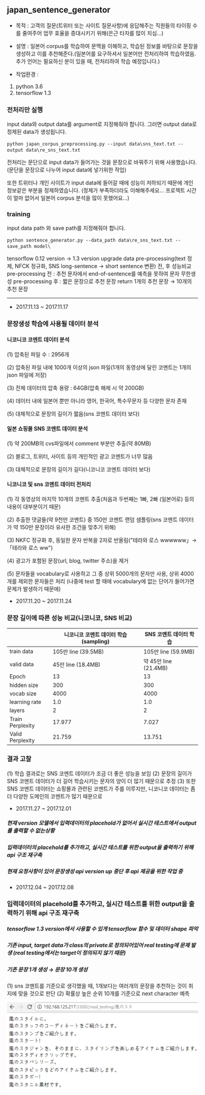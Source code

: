 ## japan_sentence_generator

- 목적 : 고객의 질문(트위터 또는 사이트 질문사항)에 응답해주는 직원들의 타이핑 수를 줄여주어 업무 효율을 증대시키기 위해(은근 타자를 많이 치심...)

- 설명 : 일본어 corpus를 학습하여 문맥을 이해하고, 학습된 정보를 바탕으로 문장을 생성하고 이를 추천해준다.(일본어를 요구하셔서 일본어만 전처리하여 학습하였음. 추가 언어는 필요하신 분이 있을 때, 전처리하여 학습 예정입니다.)

- 작업환경 : 
1. python 3.6
2. tensorflow 1.3

### 전처리만 실행
input data와 output data를 argument로 지정해줘야 합니다.
그러면 output data로 정제된 data가 생성됩니다.

```
python japan_corpus_preprocessing.py --input data\sns_text.txt --output data\re_sns_text.txt
```

전처리는 문단으로 input data가 들어가는 것을 문장으로 바꿔주기 위해 사용했습니다.
(문단을 문장으로 나누어 input data에 넣기위한 작업)

또한 트위터나 개인 사이트가 input data에 들어갈 때에 성능이 저하되기 때문에 개인정보같은 부분을 정제하였습니다.
(정제가 부족하더라도 이해해주세요... 프로젝트 시간이 얼마 없어서 일본어 corpus 분석을 많이 못했어요...)

### training
input data path 와 save path를 지정해줘야 합니다.

```
python sentence_generator.py --data_path data\re_sns_text.txt --save_path model\
```



tensorflow 0.12 version → 1.3 version upgrade
data pre-processing(text 정제, NFCK 정규화, SNS long-sentence → short sentence 변환) 전, 후 성능비교
pre-processing 전 : 추천 문자에서 end-of-sentence를 예측을 못하여 문자 무한생성
pre-processing 후 : 짧은 문장으로 추천 문장 return
1개의 추천 문장 → 10개의 추천 문장


-----------------------------------------------------------------------------------------------------------------------------

- 2017.11.13 ~ 2017.11.17
### 문장생성 학습에 사용될 데이터 분석
#### 니코니코 코멘트 데이터 분석 
(1) 압축된 파일 수 : 2956개

(2) 압축된 파일 내에 1000개 이상의 json 파일(1개의 동영상에 달린 코멘트는 1개의 json 파일에 저장)

(3) 전체 데이터의 압축 용량 : 64GB(압축 해제 시 약 200GB)

(4) 데이터 내에 일본어 뿐만 아니라 영어, 한국어, 특수무문자 등 다양한 문자 존재

(5) 대체적으로 문장의 길이가 짧음(sns 코멘트 데이터 보다)

#### 일본 쇼핑몰 SNS 코멘트 데이터 분석
(1) 약 200MB의 cvs파일에서 comment 부분만 추출(약 80MB)

(2) 블로그, 트위터, 사이트 등의 개인적인 광고 코멘트가 너무 많음

(3) 대체적으로 문장의 길이가 길다(니코니코 코멘트 데이터 보다)  

#### 니코니코 및 sns 코멘트 데이터 전처리
(1) 각 동영상의 마지막 10개의 코멘트 추출(처음과 두번째는 1빠, 2빠 (일본어로) 등의 내용이 대부분이기 때문)

(2) 추출한 댓글들(약 9천만 코멘트) 중 150만 코멘트 랜덤 샘플링(sns 코멘트 데이터가 약 150만 문장이라 유사한 조건을 맞추기 위해)

(3) NKFC 정규화 후, 동일한 문자 반복을 2자로 반올림("테라와 로스 wwwwww」→ 「테라와 로스 ww")

(4) 광고가 포함된 문장(url, blog, twitter 주소)을 제거

(5) 문자들을 vocabulary로 사용하고 그 중 상위 5000개의 문자만 사용, 상위 4000개를 제외한 문자들은 <unk> 처리 (나중에 test 할 때에 vocabulary에 없는 단어가 들어가면 문제가 발생하기 때문에) 


- 2017.11.20 ~ 2017.11.24
### 문장 길이에 따른 성능 비교(니코니코, SNS 비교)

|   | 니코니코 코멘트 데이터 학습(sampling)  | SNS 코멘트 데이터 학습 |
|---|---|---|
| train data | 105만 line (39.5MB) | 105만 line (59.9MB) |
| valid data | 45만 line (18.4MB) | 약 45만 line (21.4MB) |
| Epoch | 13 | 13 |
| hidden size | 300 | 300 |
| vocab size | 4000 | 4000 |
| learning rate | 1.0 | 1.0 |
| layers | 2 | 2 |
| Train Perplexity | 17.977 | 7.027 |
| Valid Perplexity | 21.759 | 13.751 |

### 결과 고찰
(1) 학습 결과로는 SNS 코멘트 데이터가 조금 더 좋은 성능을 보임
(2) 문장의 길이가 SNS 코멘트 데이터가 더 길어 학습시키는 문자의 양이 더 많기 때문으로 추정
(3) 또한 SNS 코멘트 데이터는 쇼핑몰과 관련된 코멘트가 주를 이루지만, 니코니코 데이터는 좀 더 다양한 도메인의 코멘트가 많기 때문으로 


- 2017.11.27 ~ 2017.12.01
##### 현재 version 모델에서 입력데이터의 placehold가 없어서 실시간 테스트에서 output를 출력할 수 없는상황
##### 입력데이터의 placehold를 추가하고, 실시간 테스트를 위한 output을 출력하기 위해 api 구조 재구축
##### 현재 요청사항이 있어 문장생성 api version up 중단 후 api 제공을 위한 작업 중


- 2017.12.04 ~ 2017.12.08
### 입력데이터의 placehold를 추가하고, 실시간 테스트를 위한 output을 출력하기 위해 api 구조 재구축 
##### tensorflow 1.3 version에서 사용할 수 있게 tensorflow 함수 및 데이터 shape 파악
##### 기존 input, target data가 class의 private로 정의되어있어 real testing에 문제 발생 (real testing에서는 target이 정의되지 않기 때문)
##### 기존 문장 1개 생성 → 문장 10개 생성
(1) sns 코멘트를 기준으로 생각했을 때, 1개보다는 여러개의 문장을 추천하는 것이 취지에 맞을 것으로 판단
(2) 확률상 높은 순위 10개를 기준으로 next character 예측

<img src=https://github.com/kojunhyun/japan_sentence_generator/blob/master/fig/10sentence_test.PNG>
